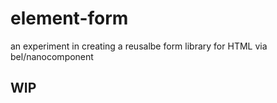 # element-form
an experiment in creating a reusalbe form library for HTML via bel/nanocomponent

## WIP
